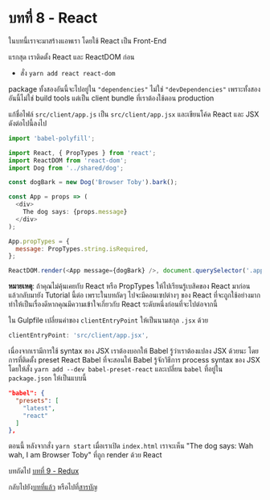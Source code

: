 # บทที่ 8 - React

ในบทนี้เราจะมาสร้างแอพเรา โดยใช้ React เป็น Front-End

แรกสุด เราติดตั้ง React และ ReactDOM ก่อน

- สั่ง `yarn add react react-dom`

package ทั้งสองอันนี้จะไปอยู่ใน `"dependencies"` ไม่ใช่ `"devDependencies"` เพราะทั้งสองอันนี้ไม่ใช่ build tools แต่เป็น client bundle ที่เราต้องใช้ตอน production

แก้ชื่อไฟล์ `src/client/app.js` เป็น `src/client/app.jsx` และเขียนโค้ด React และ JSX ดังต่อไปนี้ลงไป

```javascript
import 'babel-polyfill';

import React, { PropTypes } from 'react';
import ReactDOM from 'react-dom';
import Dog from '../shared/dog';

const dogBark = new Dog('Browser Toby').bark();

const App = props => (
  <div>
    The dog says: {props.message}
  </div>
);

App.propTypes = {
  message: PropTypes.string.isRequired,
};

ReactDOM.render(<App message={dogBark} />, document.querySelector('.app'));
```

**หมายเหตุ**: ถ้าคุณไม่คุ้นเคยกับ React หรือ PropTypes ให้ไปเรียนรู้เบสิคของ React มาก่อน แล้วกลับมายัง Tutorial นี้ต่อ เพราะในบทถัดๆ ไปจะมีคอนเซปต่างๆ ของ React ที่จะถูกใช้อย่างมาก ทำให้เป็นเรื่องดีหากคุณมีความเข้าใจเกี่ยวกับ React ระดับหนึ่งก่อนที่จะไปต่อจากนี้

ใน Gulpfile เปลี่ยนค่าของ `clientEntryPoint` ให้เป็นนามสกุล `.jsx` ด้วย

```javascript
clientEntryPoint: 'src/client/app.jsx',
```

เนื่องจากเรามีการใช้ syntax ของ JSX เราต้องบอกให้ Babel รู้ว่าเราต้องแปลง JSX ด้วยนะ โดยการที่ติดตั้ง preset React Babel ที่จะสอนให้ Babel รู้จักวิธีการ process syntax ของ JSX โดยให้สั่ง `yarn add --dev babel-preset-react` และเปลี่ยน `babel` ที่อยู่ใน `package.json` ให้เป็นแบบนี้

```json
"babel": {
  "presets": [
    "latest",
    "react"
  ]
},
```

ตอนนี้ หลังจากสั่ง `yarn start` เมื่อเราเปิด `index.html` เราจะเห็น "The dog says: Wah wah, I am Browser Toby" ที่ถูก render ด้วย React

บทถัดไป [บทที่ 9 - Redux](/tutorial/9-redux)

กลับไปยัง[บทที่แล้ว](/tutorial/7-client-webpack) หรือไปที่[สารบัญ](https://github.com/MicroBenz/js-stack-from-scratch#table-of-contents)

